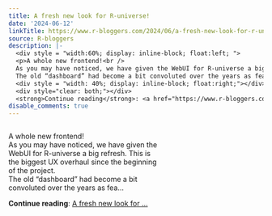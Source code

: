 ```yaml
---
title: A fresh new look for R-universe!
date: '2024-06-12'
linkTitle: https://www.r-bloggers.com/2024/06/a-fresh-new-look-for-r-universe/
source: R-bloggers
description: |-
  <div style = "width:60%; display: inline-block; float:left; ">
  <p>A whole new frontend!<br />
  As you may have noticed, we have given the WebUI for R-universe a big refresh. This is the biggest UX overhaul since the beginning of the project.<br />
  The old “dashboard” had become a bit convoluted over the years as fea...</p></div>
  <div style = "width: 40%; display: inline-block; float:right;"></div>
  <div style="clear: both;"></div>
  <strong>Continue reading</strong>: <a href="https://www.r-bloggers.com/2024/06/a-fresh-new-look-for-r-universe/">A fresh new look for ...
disable_comments: true
---
```

<div style = "width:60%; display: inline-block; float:left; ">
<p>A whole new frontend!<br />
As you may have noticed, we have given the WebUI for R-universe a big refresh. This is the biggest UX overhaul since the beginning of the project.<br />
The old “dashboard” had become a bit convoluted over the years as fea...</p></div>
<div style = "width: 40%; display: inline-block; float:right;"></div>
<div style="clear: both;"></div>
<strong>Continue reading</strong>: <a href="https://www.r-bloggers.com/2024/06/a-fresh-new-look-for-r-universe/">A fresh new look for ...